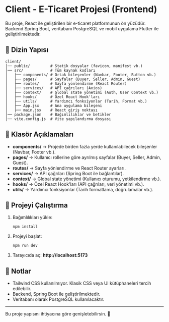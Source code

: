 # Client - E-Ticaret Projesi (Frontend)

Bu proje, React ile geliştirilen bir e-ticaret platformunun ön yüzüdür. Backend Spring Boot, veritabanı PostgreSQL ve mobil uygulama Flutter ile geliştirilmektedir.

## 📂 Dizin Yapısı

```
client/
│── public/         # Statik dosyalar (favicon, manifest vb.)
│── src/            # Tüm kaynak kodları
│   ├── components/ # Ortak bileşenler (Navbar, Footer, Button vb.)
│   ├── pages/      # Sayfalar (Buyer, Seller, Admin, Guest)
│   ├── routes/     # Sayfa yönlendirme (React Router)
│   ├── services/   # API çağrıları (Axios)
│   ├── context/    # Global state yönetimi (Auth, User Context vb.)
│   ├── hooks/      # Özel React Hook'ları
│   ├── utils/      # Yardımcı fonksiyonlar (Tarih, Format vb.)
│   ├── App.jsx     # Ana uygulama bileşeni
│   ├── main.jsx    # React giriş noktası
│── package.json    # Bağımlılıklar ve betikler
│── vite.config.js  # Vite yapılandırma dosyası
```

## 📌 Klasör Açıklamaları

- **components/** → Projede birden fazla yerde kullanılabilecek bileşenler (Navbar, Footer vb.).
- **pages/** → Kullanıcı rollerine göre ayrılmış sayfalar (Buyer, Seller, Admin, Guest).
- **routes/** → Sayfa yönlendirme ve React Router ayarları.
- **services/** → API çağrıları (Spring Boot ile bağlantılar).
- **context/** → Global state yönetimi (Kullanıcı oturumu, yetkilendirme vb.).
- **hooks/** → Özel React Hook'ları (API çağrıları, veri yönetimi vb.).
- **utils/** → Yardımcı fonksiyonlar (Tarih formatlama, doğrulamalar vb.).

## 🚀 Projeyi Çalıştırma

1. Bağımlılıkları yükle:
   ```sh
   npm install
   ```
2. Projeyi başlat:
   ```sh
   npm run dev
   ```
3. Tarayıcıda aç: **http://localhost:5173**

## 📌 Notlar
- Tailwind CSS kullanılmıyor. Klasik CSS veya UI kütüphaneleri tercih edilebilir.
- Backend, Spring Boot ile geliştirilmektedir.
- Veritabanı olarak PostgreSQL kullanılacaktır.

---

Bu proje yapısını ihtiyacına göre genişletebilirsin. 🚀